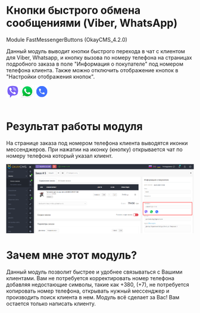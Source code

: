 # Кнопки быстрого обмена сообщениями (Viber, WhatsApp)
Module FastMessengerButtons (OkayCMS_4.2.0)

Данный модуль выводит кнопки быстрого перехода в чат с клиентом для Viber, Whatsapp, и кнопку вызова по номеру телефона на страницах подробного заказа в поле "Информация о покупателе" под номером телефона клиента. Также можно отключить отображение кнопок в "Настройки отображения кнопок".

<img src="screenshots/viber.png" width="35" height="35" title="Viber"> <img src="screenshots/whatsapp.png" width="35" height="35" title="WhatsApp"> <img src="screenshots/phone.png" width="35" height="35" title="Phone">
<br><br>

# Результат работы модуля

<p>На странице заказа под номером телефона клиента выводятся иконки мессенджеров. При нажатии на иконку (кнопку) открывается чат по номеру телефона который указал клиент.</p>
<img src="screenshots/screen.png">

# Зачем мне этот модуль?

<p>Данный модуль позволит быстрее и удобнее связываться с Вашими клиентами. Вам не потребуется корректировать номер телефона добавляя недостающие символы, такие как +380, (+7), не потребуется копировать номер телефона, открывать нужный мессенджер и производить поиск клиента в нем. Модуль всё сделает за Вас! Вам остается только написать клиенту.</p>
